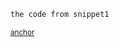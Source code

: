 <!-- snippet: snippet1 -->
<a id='snippet-snippet1'></a>
```.cs
the code from snippet1
```
<sup><a href='#snippet-snippet1' title='Navigate to start of snippet `snippet1`'>anchor</a></sup>
<!-- endSnippet -->

